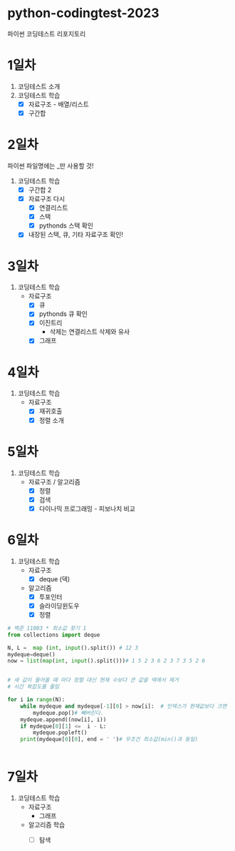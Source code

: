 # python-codingtest-2023
파이썬 코딩테스트 리포지토리

# 1일차
1. 코딩테스트 소개
2. 코딩테스트 학습
    - [x] 자료구조 - 배열/리스트
    - [x] 구간합

# 2일차
파이썬 파일명에는 _만 사용할 것!
1. 코딩테스트 학습
    - [x] 구간합 2
    - [x] 자료구조 다시
        - [x] 연결리스트
        - [x] 스택
        - [x] pythonds 스택 확인
    - [x] 내장된 스택, 큐, 기타 자료구조 확인!

# 3일차
1. 코딩테스트 학습
    - 자료구조
        - [x] 큐
        - [x] pythonds 큐 확인
        - [x] 이진트리
            - 삭제는 연결리스트 삭제와 유사
        - [x] 그래프

# 4일차
1. 코딩테스트 학습
    - 자료구조
        - [x] 재귀호출
        - [x] 정렬 소개

# 5일차
1. 코딩테스트 학습
    - 자료구조 / 알고리즘
        - [x] 정렬
        - [x] 검색
        - [x] 다이나믹 프로그래밍 - 피보나치 비교

# 6일차
1. 코딩테스트 학습
    - 자료구조
        - [x] deque (덱) 

    - 알고리즘
        - [x] 투포인터
        - [x] 슬라이딩윈도우
        - [x] 정렬  

```py
# 백준 11003 * 최소값 찾기 1
from collections import deque

N, L =  map (int, input().split()) # 12 3
mydeque=deque()
now = list(map(int, input().split()))# 1 5 2 3 6 2 3 7 3 5 2 6 


# 새 값이 들어올 때 마다 정렬 대신 현재 수보다 큰 값을 덱에서 제거
# 시간 복잡도를 줄임

for i in range(N):
    while mydeque and mydeque[-1][0] > now[i]:  # 인덱스가 현재값보다 크면 
        mydeque.pop()# 빼버린다.
    mydeque.append((now[i], i))
    if mydeque[0][1] <=  i - L:
        mydeque.popleft()
    print(mydeque[0][0], end = ' ')# 무조건 최소값(min()과 동일)
    
```

# 7일차
1. 코딩테스트 학습
    - 자료구조
        - 그래프
    - 알고리즘 학습
        - [ ] 탐색
        